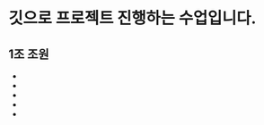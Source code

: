 <h1>깃으로 프로젝트 진행하는 수업입니다.</h1>
<h2>1조 조원</h2>
<ul>
    <li></li>
    <li></li>
    <li></li>
    <li></li>
    <li></li>
    </ul>